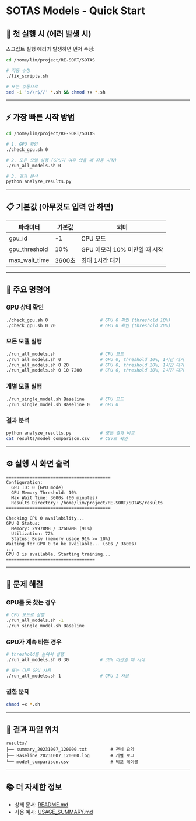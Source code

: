 # SOTAS Models - Quick Start

## 🔧 첫 실행 시 (에러 발생 시)

스크립트 실행 에러가 발생하면 먼저 수정:

```bash
cd /home/lim/project/RE-SORT/SOTAS

# 자동 수정
./fix_scripts.sh

# 또는 수동으로
sed -i 's/\r$//' *.sh && chmod +x *.sh
```

---

## ⚡ 가장 빠른 시작 방법

```bash
cd /home/lim/project/RE-SORT/SOTAS

# 1. GPU 확인
./check_gpu.sh 0

# 2. 모든 모델 실행 (GPU가 여유 있을 때 자동 시작)
./run_all_models.sh 0

# 3. 결과 분석
python analyze_results.py
```

---

## 📋 기본값 (아무것도 입력 안 하면)

| 파라미터 | 기본값 | 의미 |
|---------|--------|------|
| gpu_id | -1 | CPU 모드 |
| gpu_threshold | 10% | GPU 메모리 10% 미만일 때 시작 |
| max_wait_time | 3600초 | 최대 1시간 대기 |

---

## 🎯 주요 명령어

### GPU 상태 확인
```bash
./check_gpu.sh 0                    # GPU 0 확인 (threshold 10%)
./check_gpu.sh 0 20                 # GPU 0 확인 (threshold 20%)
```

### 모든 모델 실행
```bash
./run_all_models.sh                 # CPU 모드
./run_all_models.sh 0               # GPU 0, threshold 10%, 1시간 대기
./run_all_models.sh 0 20            # GPU 0, threshold 20%, 1시간 대기
./run_all_models.sh 0 10 7200       # GPU 0, threshold 10%, 2시간 대기
```

### 개별 모델 실행
```bash
./run_single_model.sh Baseline      # CPU 모드
./run_single_model.sh Baseline 0    # GPU 0
```

### 결과 분석
```bash
python analyze_results.py           # 모든 결과 비교
cat results/model_comparison.csv    # CSV로 확인
```

---

## ⚙️ 실행 시 화면 출력

```
========================================
Configuration:
  GPU ID: 0 (GPU mode)
  GPU Memory Threshold: 10%
  Max Wait Time: 3600s (60 minutes)
  Results Directory: /home/lim/project/RE-SORT/SOTAS/results
========================================

Checking GPU 0 availability...
GPU 0 Status:
  Memory: 29978MB / 32607MB (91%)
  Utilization: 72%
  Status: Busy (memory usage 91% >= 10%)
Waiting for GPU 0 to be available... (60s / 3600s)
...
GPU 0 is available. Starting training...
==================================
```

---

## 🔧 문제 해결

### GPU를 못 찾는 경우
```bash
# CPU 모드로 실행
./run_all_models.sh -1
./run_single_model.sh Baseline
```

### GPU가 계속 바쁜 경우
```bash
# threshold를 높여서 실행
./run_all_models.sh 0 30            # 30% 미만일 때 시작

# 또는 다른 GPU 사용
./run_all_models.sh 1               # GPU 1 사용
```

### 권한 문제
```bash
chmod +x *.sh
```

---

## 📁 결과 파일 위치

```
results/
├── summary_20231007_120000.txt         # 전체 요약
├── Baseline_20231007_120000.log        # 개별 로그
└── model_comparison.csv                # 비교 테이블
```

---

## 📚 더 자세한 정보

- 상세 문서: [README.md](README.md)
- 사용 예시: [USAGE_SUMMARY.md](USAGE_SUMMARY.md)
